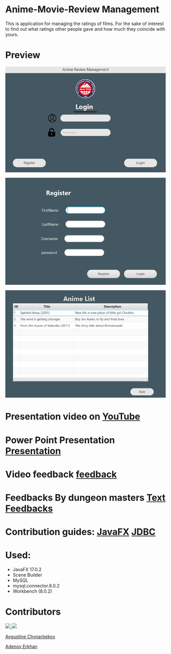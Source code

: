 # Anime-Movie-Review Management

This is application for managing the ratings of films.
For the sake of interest to find out what ratings other people gave and how much they coincide with yours. 

# Preview
![login](https://github.com/NPaugust/FInal-Group-Project-OOP-/blob/main/screenshots/login.png)

![register](https://github.com/NPaugust/FInal-Group-Project-OOP-/blob/main/screenshots/register.png)

![animelist](https://github.com/NPaugust/FInal-Group-Project-OOP-/blob/main/screenshots/animelist.png)

# Presentation video on [YouTube](https://www.youtube.com/watch?v=iIzE9gGng40)

# Power Point Presentation [Presentation](https://github.com/NPaugust/FInal-Group-Project-OOP-/files/7824670/Final-OOP-Project.Presentation.pdf)

# Video feedback [feedback](https://drive.google.com/file/d/1DasPtFh6Je7f0QNWpxjvo7nHD7gW8gHu/view?usp=sharing)

# Feedbacks By dungeon masters [Text Feedbacks](https://github.com/NPaugust/FInal-Group-Project-OOP-/files/7828464/Feedbacks-Final-OOP.pptx)

# Contribution guides: [JavaFX](https://www.youtube.com/watch?v=HBBtlwGpBek)  [JDBC](https://www.youtube.com/watch?v=e8g9eNnFpHQ)

# Used:
- JavaFX 17.0.2 
- Scene Builder
- MySQL 
- mysql.connector.8.0.2
- Workbench (8.0.2)

# Contributors 

<a href="https://github.com/NPaugust/FInal-Group-Project-OOP-/graphs/contributors">
  <img src="https://contrib.rocks/image?repo=NPaugust/FInal-Group-Project-OOP-" />
</a>

<a href="https://github.com/GalliFrey7/web-Ghibli/graphs/contributors">
  <img src="https://contrib.rocks/image?repo=GalliFrey7/web-Ghibli" />
</a>

[Avgustine Chynarbekov](https://github.com/NPaugust)

[Adenov Erkhan](https://github.com/GalliFrey7)
